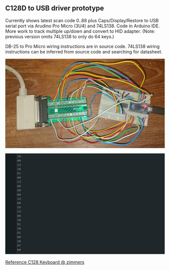 ## C128D to USB driver prototype ##

Currently shows latest scan code 0..88 plus Caps/Display/Restore to USB serial port via Arudino Pro Micro (3U4) and 74LS138.  Code in Arduino IDE.  More work to track multiple up/down and convert to HID adapter.
(Note: previous version omits 74LS138 to only do 64 keys.)

DB-25 to Pro Micro wiring instructions are in source code.  74LS138 wiring instructions can be inferred from source code and searching for datasheet.

![prototype2.jpg](prototype2.jpg)

![serialout.jpg](serialout.jpg)

[Reference C128 Keyboard @ zimmers](http://www.zimmers.net/anonftp/pub/cbm/schematics/computers/c128/servicemanuals/manual/51.gif)